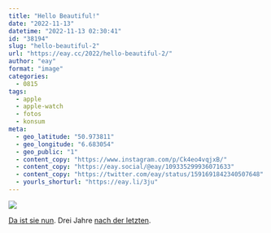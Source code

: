 ```yaml
---
title: "Hello Beautiful!"
date: "2022-11-13"
datetime: "2022-11-13 02:30:41"
id: "38194"
slug: "hello-beautiful-2"
url: "https://eay.cc/2022/hello-beautiful-2/"
author: "eay"
format: "image"
categories:
  - 0815
tags:
  - apple
  - apple-watch
  - fotos
  - konsum
meta:
  - geo_latitude: "50.973811"
  - geo_longitude: "6.683054"
  - geo_public: "1"
  - content_copy: "https://www.instagram.com/p/Ck4eo4vqjxB/"
  - content_copy: "https://eay.social/@eay/109335299936071633"
  - content_copy: "https://twitter.com/eay/status/1591691842340507648"
  - yourls_shorturl: "https://eay.li/3ju"
---
```


![](https://eay.cc/uploads/2022/apple-watch-ultra-2.jpg)

[Da ist sie nun](https://eay.cc/2022/apple-watch-ultra/). Drei Jahre [nach der letzten](https://eay.cc/2019/hello-beautiful/).
